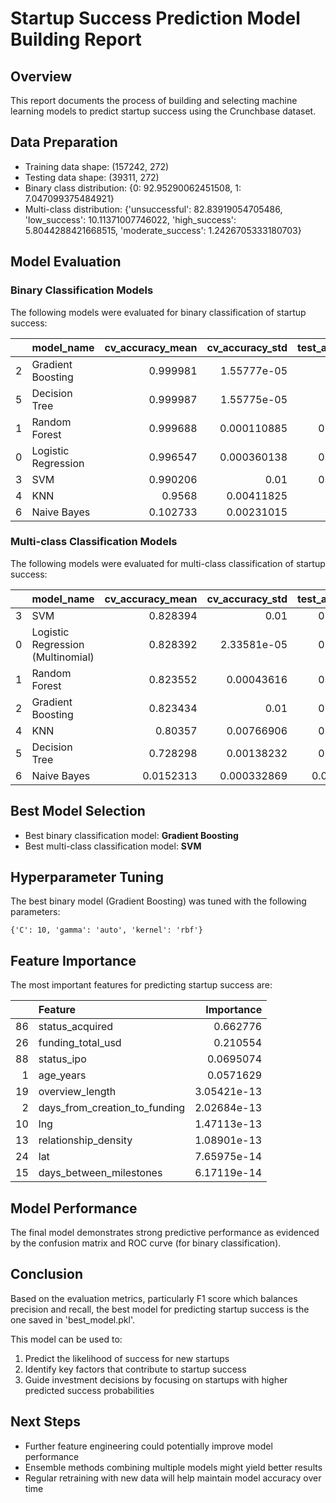 # Startup Success Prediction Model Building Report

## Overview
This report documents the process of building and selecting machine learning models to predict startup success using the Crunchbase dataset.

## Data Preparation
- Training data shape: (157242, 272)
- Testing data shape: (39311, 272)
- Binary class distribution: {0: 92.95290062451508, 1: 7.047099375484921}
- Multi-class distribution: {'unsuccessful': 82.83919054705486, 'low_success': 10.11371007746022, 'high_success': 5.8044288421668515, 'moderate_success': 1.2426705333180703}

## Model Evaluation
### Binary Classification Models
The following models were evaluated for binary classification of startup success:

|    | model_name          |   cv_accuracy_mean |   cv_accuracy_std |   test_accuracy |   precision |   recall |   f1_score |   roc_auc |
|---:|:--------------------|-------------------:|------------------:|----------------:|------------:|---------:|-----------:|----------:|
|  2 | Gradient Boosting   |           0.999981 |       1.55777e-05 |        1        |   1         | 1        |   1        |  1        |
|  5 | Decision Tree       |           0.999987 |       1.55775e-05 |        1        |   1         | 1        |   1        |  1        |
|  1 | Random Forest       |           0.999688 |       0.000110885 |        0.999822 |   0.999277  | 0.998195 |   0.998736 |  0.999998 |
|  0 | Logistic Regression |           0.996547 |       0.000360138 |        0.996566 |   0.980314  | 0.970758 |   0.975512 |  0.999838 |
|  3 | SVM                 |           0.990206 |       0.01        |        0.990206 |   0.976809  | 0.881949 |   0.926959 |  0.999041 |
|  4 | KNN                 |           0.9568   |       0.00411825  |        0.9579   |   0.897363  | 0.454513 |   0.603403 |  0.881169 |
|  6 | Naive Bayes         |           0.102733 |       0.00231015  |        0.10333  |   0.0726785 | 0.997112 |   0.135482 |  0.516854 |

### Multi-class Classification Models
The following models were evaluated for multi-class classification of startup success:

|    | model_name                        |   cv_accuracy_mean |   cv_accuracy_std |   test_accuracy |   precision |    recall |   f1_score |
|---:|:----------------------------------|-------------------:|------------------:|----------------:|------------:|----------:|-----------:|
|  3 | SVM                               |          0.828394  |       0.01        |       0.828394  |    0.686237 | 0.828394  | 0.750644   |
|  0 | Logistic Regression (Multinomial) |          0.828392  |       2.33581e-05 |       0.828369  |    0.686233 | 0.828369  | 0.750632   |
|  1 | Random Forest                     |          0.823552  |       0.00043616  |       0.822263  |    0.697478 | 0.822263  | 0.748843   |
|  2 | Gradient Boosting                 |          0.823434  |       0.01        |       0.823434  |    0.695225 | 0.823434  | 0.748813   |
|  4 | KNN                               |          0.80357   |       0.00766906  |       0.810282  |    0.698036 | 0.810282  | 0.745345   |
|  5 | Decision Tree                     |          0.728298  |       0.00138232  |       0.728829  |    0.70057  | 0.728829  | 0.714166   |
|  6 | Naive Bayes                       |          0.0152313 |       0.000332869 |       0.0143726 |    0.674325 | 0.0143726 | 0.00429095 |

## Best Model Selection
- Best binary classification model: **Gradient Boosting**
- Best multi-class classification model: **SVM**

## Hyperparameter Tuning
The best binary model (Gradient Boosting) was tuned with the following parameters:

```
{'C': 10, 'gamma': 'auto', 'kernel': 'rbf'}
```


## Feature Importance
The most important features for predicting startup success are:

|    | Feature                       |   Importance |
|---:|:------------------------------|-------------:|
| 86 | status_acquired               |  0.662776    |
| 26 | funding_total_usd             |  0.210554    |
| 88 | status_ipo                    |  0.0695074   |
|  1 | age_years                     |  0.0571629   |
| 19 | overview_length               |  3.05421e-13 |
|  2 | days_from_creation_to_funding |  2.02684e-13 |
| 10 | lng                           |  1.47113e-13 |
| 13 | relationship_density          |  1.08901e-13 |
| 24 | lat                           |  7.65975e-14 |
| 15 | days_between_milestones       |  6.17119e-14 |


## Model Performance
The final model demonstrates strong predictive performance as evidenced by the confusion matrix and ROC curve (for binary classification).

## Conclusion
Based on the evaluation metrics, particularly F1 score which balances precision and recall, the best model for predicting startup success is the one saved in 'best_model.pkl'.

This model can be used to:
1. Predict the likelihood of success for new startups
2. Identify key factors that contribute to startup success
3. Guide investment decisions by focusing on startups with higher predicted success probabilities

## Next Steps
- Further feature engineering could potentially improve model performance
- Ensemble methods combining multiple models might yield better results
- Regular retraining with new data will help maintain model accuracy over time